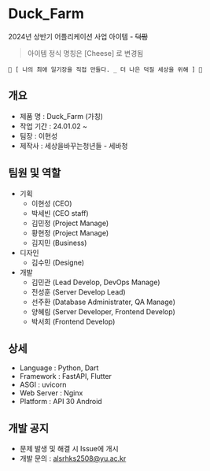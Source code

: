 # Duck_Farm
2024년 상반기 어플리케이션 사업 아이템 - ~~덕팜~~
> 아이템 정식 명칭은 [Cheese] 로 변경됨

    🌻 [ 나의 최애 일기장을 직접 만들다. _ 더 나은 덕질 세상을 위해 ] 🌻   


## 개요
 - 제품 명 : Duck_Farm (가칭)
 - 작업 기간 : 24.01.02 ~ 
 - 팀장 : 이현성
 - 제작사 : 세상을바꾸는청년들 - 세바청
  
## 팀원 및 역할
  + 기획
    + 이현성 (CEO)
    + 박세빈 (CEO staff)
    + 김민정 (Project Manage)
    + 황현정 (Project Manage)
    + 김지민 (Business)
  + 디자인
    + 김수민 (Designe)
  + 개발
    + 김민관 (Lead Develop, DevOps Manage)
    + 전성훈 (Server Develop Lead)
    + 선주환 (Database Administrater, QA Manage)
    + 양혜림 (Server Developer, Frontend Develop)
    + 박서희 (Frontend Develop)

## 상세
 - Language : Python, Dart
 - Framework : FastAPI, Flutter
 - ASGI : uvicorn
 - Web Server : Nginx
 - Platform : API 30 Android
 
## 개발 공지
 - 문제 발생 및 해결 시 Issue에 개시
 - 개발 문의 : alsrhks2508@yu.ac.kr



